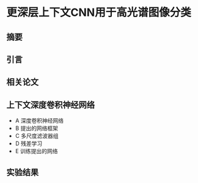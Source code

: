 # 更深层上下文CNN用于高光谱图像分类 #
## 摘要 ##
## 引言 ##
## 相关论文 ##
## 上下文深度卷积神经网络 ##
- A 深度卷积神经网络
- B 提出的网络框架
- C 多尺度滤波器组
- D 残差学习
- E 训练提出的网络
## 实验结果 ##

